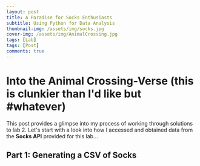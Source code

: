 ```yaml
---
layout: post
title: A Paradise for Socks Enthusiasts 
subtitle: Using Python for Data Analysis 
thumbnail-img: /assets/img/socks.jpg
cover-img: /assets/img/AnimalCrossing.jpg
tags: [Lab]
tags: [Post] 
comments: true
---
```


# Into the Animal Crossing-Verse (this is clunkier than I'd like but #whatever) 

This post provides a glimpse into my process of working through solutions to lab 2. Let's start with a look into how I accessed and obtained data from the **Socks API** provided for this lab... 

## Part 1: Generating a CSV of Socks

